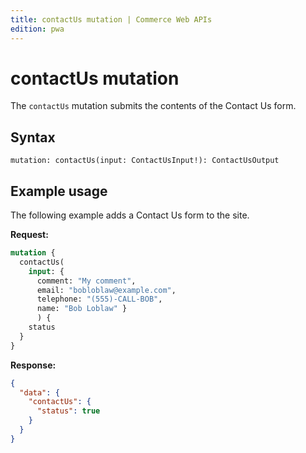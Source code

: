 ```yaml
---
title: contactUs mutation | Commerce Web APIs
edition: pwa
---
```


# contactUs mutation

The `contactUs` mutation submits the contents of the Contact Us form.

## Syntax

 `mutation: contactUs(input: ContactUsInput!): ContactUsOutput`

## Example usage

The following example adds a Contact Us form to the site.

**Request:**

```graphql
mutation {
  contactUs(
    input: {
      comment: "My comment",
      email: "bobloblaw@example.com",
      telephone: "(555)-CALL-BOB",
      name: "Bob Loblaw" }
      ) {
    status
  }
}
```

**Response:**

```json
{
  "data": {
    "contactUs": {
      "status": true
    }
  }
}
```
